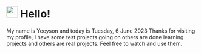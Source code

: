  <h1>
    <img src="https://emojis.slackmojis.com/emojis/images/1643510097/45343/hi.gif?1643510097" width="30"/> 
    Hello!
 </h1>
 <p>
    My name is Yeeyson and today is Tuesday, 6 June 2023
    Thanks for visiting my profile, I have some test projects going on others are done learning projects and others are real projects.
    Feel free to watch and use them.
 </p>